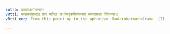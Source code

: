 ```yaml
---
sutra: प्राक्कडारात्समासः
vRtti: कडारसंशब्दात् प्राग् यानित ऊर्ध्वमनुक्रमिष्यामस्ते समाससंज्ञा वेदितव्याः॥
vRtti_eng: From this point up to the aphorism _kadarakarmadháraye_ (II.2.38), all the terms that we shall say describe will get the designation of _samasa_ or compound.

---
```

